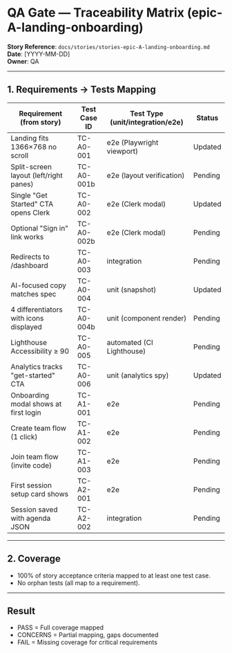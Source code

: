 # QA Gate — Traceability Matrix (epic-A-landing-onboarding)

**Story Reference**: `docs/stories/stories-epic-A-landing-onboarding.md`  
**Date**: [YYYY-MM-DD]  
**Owner**: QA  

---

## 1. Requirements → Tests Mapping

| Requirement (from story) | Test Case ID | Test Type (unit/integration/e2e) | Status |
|---------------------------|--------------|----------------------------------|--------|
| Landing fits 1366×768 no scroll | TC-A0-001 | e2e (Playwright viewport) | Updated |
| Split-screen layout (left/right panes) | TC-A0-001b | e2e (layout verification) | Pending |
| Single "Get Started" CTA opens Clerk | TC-A0-002 | e2e (Clerk modal) | Updated |
| Optional "Sign in" link works | TC-A0-002b | e2e (Clerk modal) | Pending |
| Redirects to /dashboard | TC-A0-003 | integration | Pending |
| AI-focused copy matches spec | TC-A0-004 | unit (snapshot) | Updated |
| 4 differentiators with icons displayed | TC-A0-004b | unit (component render) | Pending |
| Lighthouse Accessibility ≥ 90 | TC-A0-005 | automated (CI Lighthouse) | Pending |
| Analytics tracks "get-started" CTA | TC-A0-006 | unit (analytics spy) | Updated |
| Onboarding modal shows at first login | TC-A1-001 | e2e | Pending |
| Create team flow (1 click) | TC-A1-002 | e2e | Pending |
| Join team flow (invite code) | TC-A1-003 | e2e | Pending |
| First session setup card shows | TC-A2-001 | e2e | Pending |
| Session saved with agenda JSON | TC-A2-002 | integration | Pending |

---

## 2. Coverage
- 100% of story acceptance criteria mapped to at least one test case.  
- No orphan tests (all map to a requirement).  

---

## Result
- PASS = Full coverage mapped  
- CONCERNS = Partial mapping, gaps documented  
- FAIL = Missing coverage for critical requirements  
